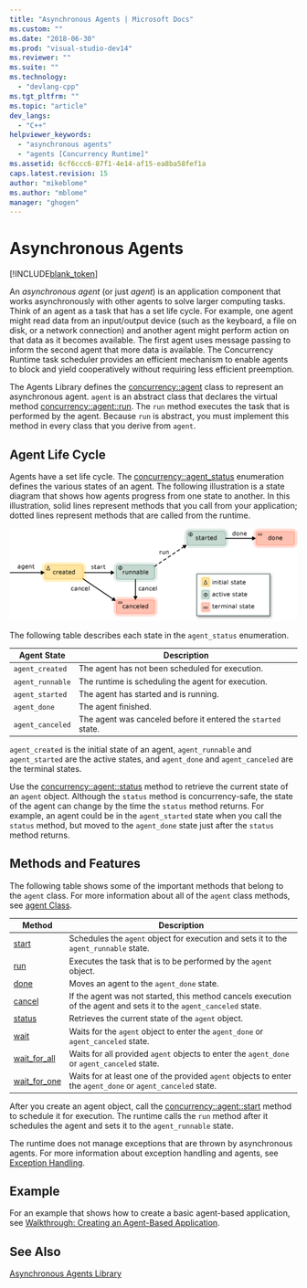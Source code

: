 ```yaml
---
title: "Asynchronous Agents | Microsoft Docs"
ms.custom: ""
ms.date: "2018-06-30"
ms.prod: "visual-studio-dev14"
ms.reviewer: ""
ms.suite: ""
ms.technology: 
  - "devlang-cpp"
ms.tgt_pltfrm: ""
ms.topic: "article"
dev_langs: 
  - "C++"
helpviewer_keywords: 
  - "asynchronous agents"
  - "agents [Concurrency Runtime]"
ms.assetid: 6cf6ccc6-87f1-4e14-af15-ea8ba58fef1a
caps.latest.revision: 15
author: "mikeblome"
ms.author: "mblome"
manager: "ghogen"
---
```

# Asynchronous Agents
[!INCLUDE[blank_token](../../includes/blank-token.md)]

An *asynchronous agent* (or just *agent*) is an application component that works asynchronously with other agents to solve larger computing tasks. Think of an agent as a task that has a set life cycle. For example, one agent might read data from an input/output device (such as the keyboard, a file on disk, or a network connection) and another agent might perform action on that data as it becomes available. The first agent uses message passing to inform the second agent that more data is available. The Concurrency Runtime task scheduler provides an efficient mechanism to enable agents to block and yield cooperatively without requiring less efficient preemption.  
  
 The Agents Library defines the [concurrency::agent](../../parallel/concrt/reference/agent-class.md) class to represent an asynchronous agent. `agent` is an abstract class that declares the virtual method [concurrency::agent::run](http://msdn.microsoft.com/library/21882c7a-3428-4671-ad3d-de1c83eda21f). The `run` method executes the task that is performed by the agent. Because `run` is abstract, you must implement this method in every class that you derive from `agent`.  
  
## Agent Life Cycle  
 Agents have a set life cycle. The [concurrency::agent_status](http://msdn.microsoft.com/library/46fa9b51-7930-4706-ba9d-c94a5ccac6b1) enumeration defines the various states of an agent. The following illustration is a state diagram that shows how agents progress from one state to another. In this illustration, solid lines represent methods that you call from your application; dotted lines represent methods that are called from the runtime.  
  
 ![Agent State Diagram](../../parallel/concrt/media/agentstate.png "AgentState")  
  
 The following table describes each state in the `agent_status` enumeration.  
  
|Agent State|Description|  
|-----------------|-----------------|  
|`agent_created`|The agent has not been scheduled for execution.|  
|`agent_runnable`|The runtime is scheduling the agent for execution.|  
|`agent_started`|The agent has started and is running.|  
|`agent_done`|The agent finished.|  
|`agent_canceled`|The agent was canceled before it entered the `started` state.|  
  
 `agent_created` is the initial state of an agent, `agent_runnable` and `agent_started` are the active states, and `agent_done` and `agent_canceled` are the terminal states.  
  
 Use the [concurrency::agent::status](http://msdn.microsoft.com/library/057aab3c-8fbb-4425-b45c-cb8cf4297c64) method to retrieve the current state of an `agent` object. Although the `status` method is concurrency-safe, the state of the agent can change by the time the `status` method returns. For example, an agent could be in the `agent_started` state when you call the `status` method, but moved to the `agent_done` state just after the `status` method returns.  
  
## Methods and Features  
 The following table shows some of the important methods that belong to the `agent` class. For more information about all of the `agent` class methods, see [agent Class](../../parallel/concrt/reference/agent-class.md).  
  
|Method|Description|  
|------------|-----------------|  
|[start](http://msdn.microsoft.com/library/d2444e25-a9ed-4305-8cb1-cadcf8e3235c)|Schedules the `agent` object for execution and sets it to the `agent_runnable` state.|  
|[run](http://msdn.microsoft.com/library/21882c7a-3428-4671-ad3d-de1c83eda21f)|Executes the task that is to be performed by the `agent` object.|  
|[done](http://msdn.microsoft.com/library/557df23a-bd24-48ac-a336-5f12d9cdc542)|Moves an agent to the `agent_done` state.|  
|[cancel](../../parallel/concrt/cancellation-in-the-ppl.md#agent__cancel_method)|If the agent was not started, this method cancels execution of the agent and sets it to the `agent_canceled` state.|  
|[status](http://msdn.microsoft.com/library/057aab3c-8fbb-4425-b45c-cb8cf4297c64)|Retrieves the current state of the `agent` object.|  
|[wait](http://msdn.microsoft.com/library/5c77ec10-a13e-4f1d-a24c-ff2f440b64ce)|Waits for the `agent` object to enter the `agent_done` or `agent_canceled` state.|  
|[wait_for_all](http://msdn.microsoft.com/library/d6fd19c0-2bee-4926-8748-53f81594bd91)|Waits for all provided `agent` objects to enter the `agent_done` or `agent_canceled` state.|  
|[wait_for_one](http://msdn.microsoft.com/library/f53faa55-5a9e-4a54-a167-d92e450bb8fa)|Waits for at least one of the provided `agent` objects to enter the `agent_done` or `agent_canceled` state.|  
  
 After you create an agent object, call the [concurrency::agent::start](http://msdn.microsoft.com/library/d2444e25-a9ed-4305-8cb1-cadcf8e3235c) method to schedule it for execution. The runtime calls the `run` method after it schedules the agent and sets it to the `agent_runnable` state.  
  
 The runtime does not manage exceptions that are thrown by asynchronous agents. For more information about exception handling and agents, see [Exception Handling](../../parallel/concrt/exception-handling-in-the-concurrency-runtime.md).  
  
## Example  
 For an example that shows how to create a basic agent-based application, see [Walkthrough: Creating an Agent-Based Application](../../parallel/concrt/walkthrough-creating-an-agent-based-application.md).  
  
## See Also  
 [Asynchronous Agents Library](../../parallel/concrt/asynchronous-agents-library.md)

